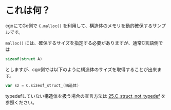 # これは何？

cgoにてGo側で ```C.malloc()``` を利用して、構造体のメモリを動的確保するサンプルです。

```malloc()``` には、確保するサイズを指定する必要がありますが、通常C言語側では

```c
sizeof(struct A)
```

としますが、cgo側では以下のように構造体のサイズを取得することが出来ます。

```go
var sz = C.sizeof_struct_(構造体)
```

typedefしていない構造体を扱う場合の宣言方法は [25.C_struct_not_typedef](../25.C_struct_not_typedef/) を参照ください。
